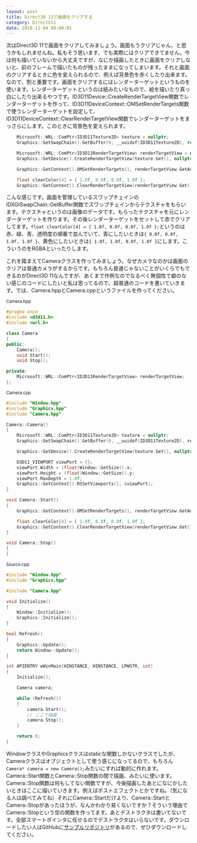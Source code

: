 ```yaml
---
layout: post
title: Direct3D 11で画面をクリアする
category: DirectX11
date: 2018-11-04 00:00:01
---
```


次はDirect3D 11で画面をクリアしてみましょう。画面もうクリアじゃん、と思うかもしれませんね。私もそう思います、でも実際にはクリアできてません。今は何も描いていないから大丈夫ですが、なにか描画したときに画面をクリアしないと、前のフレームで描いたものが残ったままになってしまいます。それと画面のクリアするときに色を変えられるので、例えば背景色を赤くしたり出来ます。なので、割と重要です。画面をクリアするにはレンダーターゲットというものを使います。レンダーターゲットというのは紙みたいなもので、絵を描いたり真っ白にしたり出来るやつです。ID3D11Device::CreateRenderTargetView関数でレンダーターゲットを作って、ID3D11DeviceContext::OMSetRenderTargets関数で使うレンダーターゲットを設定して、ID3D11DeviceContext::ClearRenderTargetView関数でレンダーターゲットをまっさらにします。このときに背景色を変えられます。

``` cpp
    Microsoft::WRL::ComPtr<ID3D11Texture2D> texture = nullptr;
    Graphics::GetSwapChain().GetBuffer(0, __uuidof(ID3D11Texture2D), reinterpret_cast<void**>(texture.GetAddressOf()));

    Microsoft::WRL::ComPtr<ID3D11RenderTargetView> renderTargetView = nullptr;
    Graphics::GetDevice().CreateRenderTargetView(texture.Get(), nullptr, renderTargetView.GetAddressOf());

    Graphics::GetContext().OMSetRenderTargets(1, renderTargetView.GetAddressOf(), nullptr);

    float clearColor[4] = { 1.0f, 0.0f, 0.0f, 1.0f };
    Graphics::GetContext().ClearRenderTargetView(renderTargetView.Get(), clearColor);
```

こんな感じです。画面を管理しているスワップチェインのIDXGISwapChain::GetBuffer関数でスワップチェインからテクスチャをもらいます。テクスチャというのは画像のデータです。もらったテクスチャを元にレンダーターゲットを作ります。その後レンダーターゲットをセットして赤でクリアしてます。`float clearColor[4] = { 1.0f, 0.0f, 0.0f, 1.0f };`というのは赤、緑、青、透明度の順番で並んでいて、青にしたいときは`{ 0.0f, 0.0f, 1.0f, 1.0f }`、黄色にしたいときは`{ 1.0f, 1.0f, 0.0f, 1.0f }`にします。こういうのをRGBAといったりします。

これを踏まえてCameraクラスを作ってみましょう。なぜカメラなのかは画面のクリアは普通カメラがするからです。もちろん普通じゃないことがいくらでもできるのがDirect3D 11なんですが、あくまで作例なのでなるべく無個性で癖のない感じのコードにしたいと私は思ってるので、超普通のコードを書いていきます。では、Camera.hppとCamera.cppというファイルを作ってください。

<small>Camera.hpp</small>
``` cpp
#pragma once
#include <d3d11.h>
#include <wrl.h>

class Camera
{
public:
    Camera();
    void Start();
    void Stop();

private:
    Microsoft::WRL::ComPtr<ID3D11RenderTargetView> renderTargetView;
};
```

<small>Camera.cpp</small>
``` cpp
#include "Window.hpp"
#include "Graphics.hpp"
#include "Camera.hpp"

Camera::Camera()
{
    Microsoft::WRL::ComPtr<ID3D11Texture2D> texture = nullptr;
    Graphics::GetSwapChain().GetBuffer(0, __uuidof(ID3D11Texture2D), reinterpret_cast<void**>(texture.GetAddressOf()));

    Graphics::GetDevice().CreateRenderTargetView(texture.Get(), nullptr, renderTargetView.GetAddressOf());

    D3D11_VIEWPORT viewPort = {};
    viewPort.Width = (float)Window::GetSize().x;
    viewPort.Height = (float)Window::GetSize().y;
    viewPort.MaxDepth = 1.0f;
    Graphics::GetContext().RSSetViewports(1, &viewPort);
}

void Camera::Start()
{
    Graphics::GetContext().OMSetRenderTargets(1, renderTargetView.GetAddressOf(), nullptr);

    float clearColor[4] = { 1.0f, 0.0f, 0.0f, 1.0f };
    Graphics::GetContext().ClearRenderTargetView(renderTargetView.Get(), clearColor);
}

void Camera::Stop()
{
}
```

<small>Source.cpp</small>
``` cpp
#include "Window.hpp"
#include "Graphics.hpp"

#include "Camera.hpp"

void Initialize()
{
    Window::Initialize();
    Graphics::Initialize();
}

bool Refresh()
{
    Graphics::Update();
    return Window::Update();
}

int APIENTRY wWinMain(HINSTANCE, HINSTANCE, LPWSTR, int)
{
    Initialize();

    Camera camera;

    while (Refresh())
    {
        camera.Start();
        // ここで描画
        camera.Stop();
    }

    return 0;
}
```

WindowクラスやGraphicsクラスはstaticな関数しかないクラスでしたが、Cameraクラスはオブジェクトとして使う感じになってるので、もちろん`Camera* camera = new Camera();`みたいにすれば動的に作れます。Camera::Start関数とCamera::Stop関数の間で描画、みたいに使います。Camera::Stop関数は何もしてない関数ですが、今後描画したあとになにかしたいときはここに描いていきます。例えばポストエフェクトとかですね。（気になる人は調べてみてね）それにCamera::Startだけより、Camera::StartとCamera::Stopがあったほうが、なんかわかり易くないですか？そういう理由でCamera::Stopという空の関数を作ってます。あとデストラクタは書いてないです。全部スマートポインタに任せるのでデストラクタはいらないです。ダウンロードしたい人はGitHubに[サンプルリポジトリ](https://github.com/itukikikuti/DirectX11Sample)があるので、ぜひダウンロードしてください。
